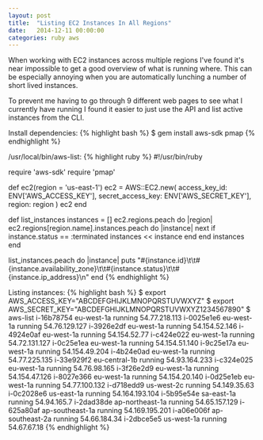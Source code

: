 ```yaml
---
layout: post
title:  "Listing EC2 Instances In All Regions"
date:   2014-12-11 00:00:00
categories: ruby aws
---
```


When working with EC2 instances across multiple regions I've found it's near
impossible to get a good overview of what is running where. This can be
especially annoying when you are automatically lunching a number of short
lived instances.

To prevent me having to go through 9 different web pages to see what I
currently have running I found it easier to just use the API and list active
instances from the CLI.

Install dependencies:
{% highlight bash %}
$ gem install aws-sdk pmap
{% endhighlight %}

/usr/local/bin/aws-list:
{% highlight ruby %}
#!/usr/bin/ruby

require 'aws-sdk'
require 'pmap'

def ec2(region = 'us-east-1')
	ec2 = AWS::EC2.new(
		access_key_id: ENV['AWS_ACCESS_KEY'],
		secret_access_key: ENV['AWS_SECRET_KEY'],
		region: region
	)
	ec2
end

def list_instances
	instances = []
	ec2.regions.peach do |region|
		ec2.regions[region.name].instances.peach do |instance|
			next if instance.status == :terminated
			instances << instance
		end
	end
	instances
end

list_instances.peach do |instance|
	puts "#{instance.id}\t\t#{instance.availability_zone}\t\t#{instance.status}\t\t#{instance.ip_address}\n"
end
{% endhighlight %}

Listing instances:
{% highlight bash %}
$ export AWS_ACCESS_KEY="ABCDEFGHIJKLMNOPQRSTUVWXYZ"
$ export AWS_SECRET_KEY="ABCDEFGHIJKLMNOPQRSTUVWXYZ1234567890"
$ aws-list
i-16b78754			eu-west-1a			running			54.77.218.113
i-0025e1e6			eu-west-1a			running			54.76.129.127
i-3926e2df			eu-west-1a			running			54.154.52.146
i-4924e0af			eu-west-1a			running			54.154.52.77
i-c424e022			eu-west-1a			running			54.72.131.127
i-0c25e1ea			eu-west-1a			running			54.154.51.140
i-9c25e17a			eu-west-1a			running			54.154.49.204
i-4b24e0ad			eu-west-1a			running			54.77.225.135
i-33e929f2			eu-central-1b		running			54.93.164.233
i-c324e025			eu-west-1a			running			54.76.98.165
i-3f26e2d9			eu-west-1a			running			54.154.47.126
i-8027e366			eu-west-1a			running			54.154.20.140
i-0d25e1eb			eu-west-1a			running			54.77.100.132
i-d718edd9			us-west-2c			running			54.149.35.63
i-0c2028e6			us-east-1a			running			54.164.193.104
i-5b95e54e			sa-east-1a			running			54.94.165.7
i-2dad38de			ap-northeast-1a		running			54.65.157.129
i-625a80af			ap-southeast-1a		running			54.169.195.201
i-a06e006f			ap-southeast-2a		running			54.66.184.34
i-2dbce5e5			us-west-1a			running			54.67.67.18
{% endhighlight %}

